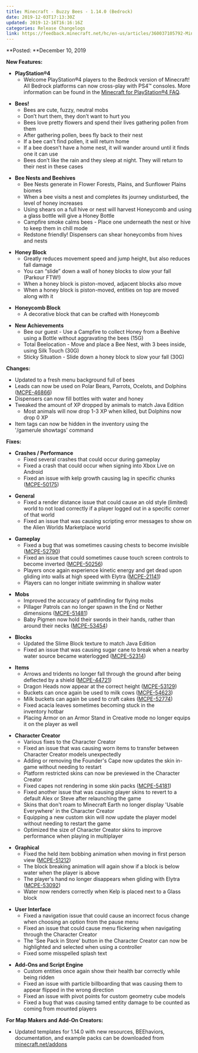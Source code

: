 ```yaml
---
title: Minecraft - Buzzy Bees - 1.14.0 (Bedrock)
date: 2019-12-03T17:13:30Z
updated: 2019-12-16T16:16:16Z
categories: Release Changelogs
link: https://feedback.minecraft.net/hc/en-us/articles/360037105792-Minecraft-Buzzy-Bees-1-14-0-Bedrock-
---
```


**Posted: **December 10, 2019

**New Features:**

- **PlayStation®4**
  - Welcome PlayStation®4 players to the Bedrock version of Minecraft! All Bedrock platforms can now cross-play with PS4™ consoles. More information can be found in the [Minecraft for PlayStation®4 FAQ](https://help.minecraft.net/hc/en-us/articles/360037725571-Minecraft-for-PlayStation-TM-4-FAQ).

<!-- -->

- **Bees!**
  - Bees are cute, fuzzy, neutral mobs
  - Don’t hurt them, they don’t want to hurt you
  - Bees love pretty flowers and spend their lives gathering pollen from them
  - After gathering pollen, bees fly back to their nest
  - If a bee can't find pollen, it will return home
  - If a bee doesn’t have a home nest, it will wander around until it finds one it can use
  - Bees don’t like the rain and they sleep at night. They will return to their nest in these cases

<!-- -->

- **Bee Nests and Beehives**
  - Bee Nests generate in Flower Forests, Plains, and Sunflower Plains biomes
  - When a bee visits a nest and completes its journey undisturbed, the level of honey increases
  - Using shears on a full hive or nest will harvest Honeycomb and using a glass bottle will give a Honey Bottle
  - Campfire smoke calms bees - Place one underneath the nest or hive to keep them in chill mode
  - Redstone friendly! Dispensers can shear honeycombs from hives and nests

<!-- -->

- **Honey Block**
  - Greatly reduces movement speed and jump height, but also reduces fall damage
  - You can “slide” down a wall of honey blocks to slow your fall (Parkour FTW!)
  - When a honey block is piston-moved, adjacent blocks also move
  - When a honey block is piston-moved, entities on top are moved along with it

<!-- -->

- **Honeycomb Block**
  - A decorative block that can be crafted with Honeycomb

<!-- -->

- **New Achievements**
  - Bee our guest - Use a Campfire to collect Honey from a Beehive using a Bottle without aggravating the bees (15G)
  - Total Beelocation - Move and place a Bee Nest, with 3 bees inside, using Silk Touch (30G)
  - Sticky Situation - Slide down a honey block to slow your fall (30G)

**Changes:**

- Updated to a fresh menu background full of bees
- Leads can now be used on Polar Bears, Parrots, Ocelots, and Dolphins ([MCPE-46866](https://bugs.mojang.com/browse/MCPE-46866))
- Dispensers can now fill bottles with water and honey
- Tweaked the amount of XP dropped by animals to match Java Edition
  - Most animals will now drop 1-3 XP when killed, but Dolphins now drop 0 XP
- Item tags can now be hidden in the inventory using the '/gamerule showtags' command

**Fixes:**

- **Crashes / Performance**
  - Fixed several crashes that could occur during gameplay
  - Fixed a crash that could occur when signing into Xbox Live on Android
  - Fixed an issue with kelp growth causing lag in specific chunks ([MCPE-50175](https://bugs.mojang.com/browse/MCPE-50175))

<!-- -->

- **General**
  - Fixed a render distance issue that could cause an old style (limited) world to not load correctly if a player logged out in a specific corner of that world
  - Fixed an issue that was causing scripting error messages to show on the Alien Worlds Marketplace world

<!-- -->

- **Gameplay**
  - Fixed a bug that was sometimes causing chests to become invisible ([MCPE-52790](https://bugs.mojang.com/browse/MCPE-52790))
  - Fixed an issue that could sometimes cause touch screen controls to become inverted ([MCPE-50256](https://bugs.mojang.com/browse/MCPE-50256))
  - Players once again experience kinetic energy and get dead upon gliding into walls at high speed with Elytra ([MCPE-21141](https://bugs.mojang.com/browse/MCPE-21141))
  - Players can no longer initiate swimming in shallow water

<!-- -->

- **Mobs**
  - Improved the accuracy of pathfinding for flying mobs
  - Pillager Patrols can no longer spawn in the End or Nether dimensions ([MCPE-51481](https://bugs.mojang.com/browse/MCPE-51481))
  - Baby Pigmen now hold their swords in their hands, rather than around their necks ([MCPE-53454](https://bugs.mojang.com/browse/MCPE-53454))

<!-- -->

- **Blocks**
  - Updated the Slime Block texture to match Java Edition
  - Fixed an issue that was causing sugar cane to break when a nearby water source became waterlogged ([MCPE-52314](https://bugs.mojang.com/browse/MCPE-52314))

<!-- -->

- **Items**
  - Arrows and tridents no longer fall through the ground after being deflected by a shield ([MCPE-44721](https://bugs.mojang.com/browse/MCPE-44721))
  - Dragon Heads now appear at the correct height ([MCPE-53129](https://bugs.mojang.com/browse/MCPE-53129))
  - Buckets can once again be used to milk cows ([MCPE-54623](https://bugs.mojang.com/browse/MCPE-54623))
  - Milk buckets can again be used to craft cakes ([MCPE-52774](https://bugs.mojang.com/browse/MCPE-52774))
  - Fixed acacia leaves sometimes becoming stuck in the inventory hotbar
  - Placing Armor on an Armor Stand in Creative mode no longer equips it on the player as well

<!-- -->

- **Character Creator**
  - Various fixes to the Character Creator
  - Fixed an issue that was causing worn items to transfer between Character Creator models unexpectedly
  - Adding or removing the Founder's Cape now updates the skin in-game without needing to restart
  - Platform restricted skins can now be previewed in the Character Creator
  - Fixed capes not rendering in some skin packs ([MCPE-54181](https://bugs.mojang.com/browse/MCPE-54181))
  - Fixed another issue that was causing player skins to revert to a default Alex or Steve after relaunching the game
  - Skins that don't roam to Minecraft Earth no longer display 'Usable Everywhere' in the Character Creator
  - Equipping a new custom skin will now update the player model without needing to restart the game
  - Optimized the size of Character Creator skins to improve performance when playing in multiplayer

<!-- -->

- **Graphical**
  - Fixed the held item bobbing animation when moving in first person view ([MCPE-51212](https://bugs.mojang.com/browse/MCPE-51212))
  - The block breaking animation will again show if a block is below water when the player is above
  - The player's hand no longer disappears when gliding with Elytra ([MCPE-53092](https://bugs.mojang.com/browse/MCPE-53092))
  - Water now renders correctly when Kelp is placed next to a Glass block

<!-- -->

- **User Interface**
  - Fixed a navigation issue that could cause an incorrect focus change when choosing an option from the pause menu
  - Fixed an issue that could cause menu flickering when navigating through the Character Creator
  - The 'See Pack in Store' button in the Character Creator can now be highlighted and selected when using a controller
  - Fixed some misspelled splash text

<!-- -->

- **Add-Ons and Script Engine**
  - Custom entities once again show their health bar correctly while being ridden
  - Fixed an issue with particle billboarding that was causing them to appear flipped in the wrong direction
  - Fixed an issue with pivot points for custom geometry cube models
  - Fixed a bug that was causing tamed entity damage to be counted as coming from mounted players

**For Map Makers and Add-On Creators:**

- Updated templates for 1.14.0 with new resources, BEEhaviors, documentation, and example packs can be downloaded from [minecraft.net/addons](https://minecraft.net/addons)
